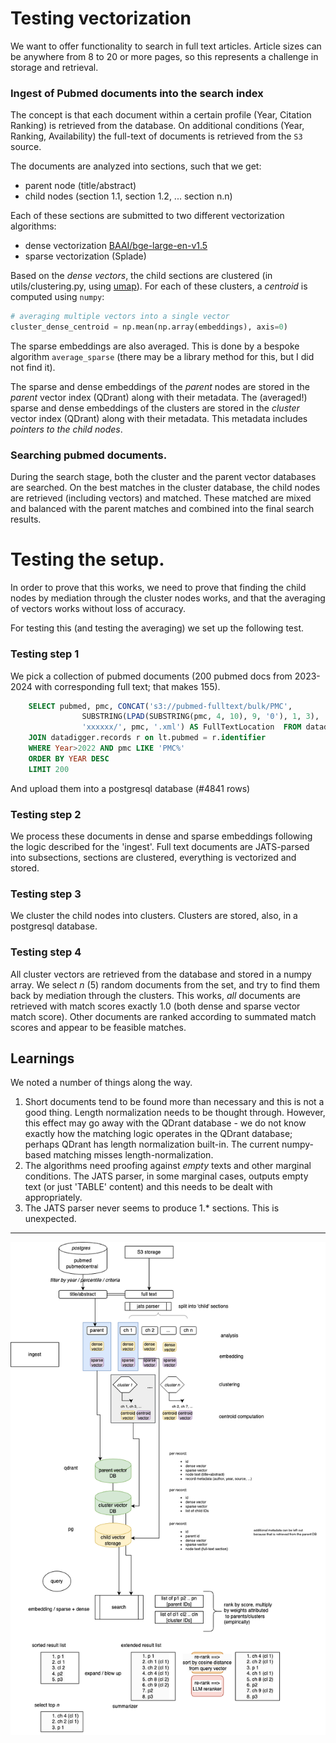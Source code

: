 # Testing vectorization

We want to offer functionality to search in full text articles. Article sizes can be anywhere from 8 to 20 or more pages, so this represents a challenge in storage and retrieval.

### Ingest of Pubmed documents into the search index
The concept is that each document within a certain profile (Year, Citation Ranking) is retrieved from the database.
On additional conditions (Year, Ranking, Availability) the full-text of documents is retrieved from the `S3` source. 

The documents are analyzed into sections, such that we get:
* parent node (title/abstract)
* child nodes (section 1.1, section 1.2, ... section n.n)

Each of these sections are submitted to two different vectorization algorithms:
* dense vectorization [BAAI/bge-large-en-v1.5](https://huggingface.co/BAAI/bge-large-en-v1.5)
* sparse vectorization (Splade)

Based on the _dense vectors_, the child sections are clustered (in utils/clustering.py, using [umap](https://umap-learn.readthedocs.io/en/latest/clustering.html)).
For each of these clusters, a _centroid_ is computed using `numpy`:

```python
# averaging multiple vectors into a single vector
cluster_dense_centroid = np.mean(np.array(embeddings), axis=0)
```

The sparse embeddings are also averaged. This is done by a bespoke algorithm `average_sparse` (there may be a library method for this, but I did not find it).

The sparse and dense embeddings of the _parent_ nodes are stored in the _parent_ vector index (QDrant) along with their metadata.
The (averaged!) sparse and dense embeddings of the clusters are stored in the _cluster_ vector index (QDrant) along with their metadata. This metadata includes _pointers to the child nodes_.

### Searching pubmed documents.
During the search stage, both the cluster and the parent vector databases are searched. On the best matches in the cluster database, the child nodes are retrieved (including vectors) and matched. These matched are mixed and balanced with the parent matches and combined into the final search results.

# Testing the setup.
In order to prove that this works, we need to prove that finding the child nodes by mediation through the cluster nodes works, and that the averaging of vectors works without loss of accuracy.

For testing this (and testing the averaging) we set up the following test.

### Testing step 1
We pick a collection of pubmed documents (200 pubmed docs from 2023-2024 with corresponding full text; that makes 155).

```sql
    SELECT pubmed, pmc, CONCAT('s3://pubmed-fulltext/bulk/PMC', 
                SUBSTRING(LPAD(SUBSTRING(pmc, 4, 10), 9, '0'), 1, 3), 
                'xxxxxx/', pmc, '.xml') AS FullTextLocation  FROM datadigger.linktable lt 
    JOIN datadigger.records r on lt.pubmed = r.identifier
    WHERE Year>2022 AND pmc LIKE 'PMC%'
    ORDER BY YEAR DESC
    LIMIT 200
```
And upload them into a postgresql database (#4841 rows)

### Testing step 2
We process these documents in dense and sparse embeddings following the logic described for the 'ingest'. Full text documents are JATS-parsed into subsections, sections are clustered, everything is vectorized and stored.

### Testing step 3
We cluster the child nodes into clusters. Clusters are stored, also, in a postgresql database.

### Testing step 4
All cluster vectors are retrieved from the database and stored in a numpy array.
We select _n_ (5) random documents from the set, and try to find them back by mediation through the clusters. 
This works, _all_ documents are retrieved with match scores exactly 1.0 (both dense and sparse vector match score). Other documents are ranked according to summated match scores and appear to be feasible matches. 

## Learnings
We noted a number of things along the way.

1. Short documents tend to be found more than necessary and this is not a good thing. Length normalization needs to be thought through. However, this effect may go away with the QDrant database - we do not know exactly how the matching logic operates in the QDrant database; perhaps QDrant has length normalization built-in. The current numpy-based matching misses length-normalization.
2. The algorithms need proofing against _empty_ texts and other marginal conditions. The JATS parser, in some marginal cases, outputs empty text (or just 'TABLE' content) and this needs to be dealt with appropriately.
3. The JATS parser never seems to produce 1.* sections. This is unexpected.

---



![Ingest Process Overview](./ingest-process.drawio.png "Ingest process")


